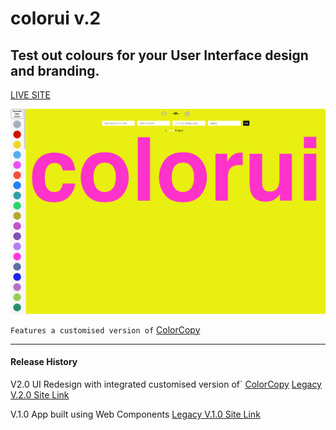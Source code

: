 # colorui v.2

## Test out colours for your User Interface design and branding.

[LIVE SITE](https://colorui.github.io/v2)

![PREVIEW](./preview.png)

`Features a customised version of` [ColorCopy](https://colorcopy.github.io/)




---
#### Release History
V2.0 UI Redesign with integrated customised version of` [ColorCopy](https://colorcopy.github.io/)
[Legacy V.2.0 Site Link](https://colorui.github.io/v2)

V.1.0 App built using Web Components
[Legacy V.1.0 Site Link](https://colorui.github.io/v1)




